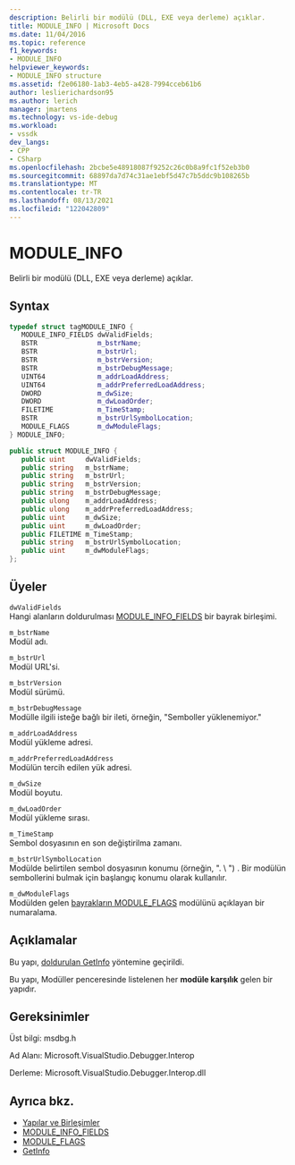 ```yaml
---
description: Belirli bir modülü (DLL, EXE veya derleme) açıklar.
title: MODULE_INFO | Microsoft Docs
ms.date: 11/04/2016
ms.topic: reference
f1_keywords:
- MODULE_INFO
helpviewer_keywords:
- MODULE_INFO structure
ms.assetid: f2e06180-1ab3-4eb5-a428-7994cceb61b6
author: leslierichardson95
ms.author: lerich
manager: jmartens
ms.technology: vs-ide-debug
ms.workload:
- vssdk
dev_langs:
- CPP
- CSharp
ms.openlocfilehash: 2bcbe5e48918087f9252c26c0b8a9fc1f52eb3b0
ms.sourcegitcommit: 68897da7d74c31ae1ebf5d47c7b5ddc9b108265b
ms.translationtype: MT
ms.contentlocale: tr-TR
ms.lasthandoff: 08/13/2021
ms.locfileid: "122042809"
---
```

# <a name="module_info"></a>MODULE_INFO
Belirli bir modülü (DLL, EXE veya derleme) açıklar.

## <a name="syntax"></a>Syntax

```cpp
typedef struct tagMODULE_INFO { 
   MODULE_INFO_FIELDS dwValidFields;
   BSTR               m_bstrName;
   BSTR               m_bstrUrl;
   BSTR               m_bstrVersion;
   BSTR               m_bstrDebugMessage;
   UINT64             m_addrLoadAddress;
   UINT64             m_addrPreferredLoadAddress;
   DWORD              m_dwSize;
   DWORD              m_dwLoadOrder;
   FILETIME           m_TimeStamp;
   BSTR               m_bstrUrlSymbolLocation;
   MODULE_FLAGS       m_dwModuleFlags;
} MODULE_INFO;
```

```csharp
public struct MODULE_INFO { 
   public uint     dwValidFields;
   public string   m_bstrName;
   public string   m_bstrUrl;
   public string   m_bstrVersion;
   public string   m_bstrDebugMessage;
   public ulong    m_addrLoadAddress;
   public ulong    m_addrPreferredLoadAddress;
   public uint     m_dwSize;
   public uint     m_dwLoadOrder;
   public FILETIME m_TimeStamp;
   public string   m_bstrUrlSymbolLocation;
   public uint     m_dwModuleFlags;
};
```

## <a name="members"></a>Üyeler
 `dwValidFields`\
 Hangi alanların doldurulması [MODULE_INFO_FIELDS](../../../extensibility/debugger/reference/module-info-fields.md) bir bayrak birleşimi.

 `m_bstrName`\
 Modül adı.

 `m_bstrUrl`\
 Modül URL'si.

 `m_bstrVersion`\
 Modül sürümü.

 `m_bstrDebugMessage`\
 Modülle ilgili isteğe bağlı bir ileti, örneğin, "Semboller yüklenemiyor."

 `m_addrLoadAddress`\
 Modül yükleme adresi.

 `m_addrPreferredLoadAddress`\
 Modülün tercih edilen yük adresi.

 `m_dwSize`\
 Modül boyutu.

 `m_dwLoadOrder`\
 Modül yükleme sırası.

 `m_TimeStamp`\
 Sembol dosyasının en son değiştirilma zamanı.

 `m_bstrUrlSymbolLocation`\
 Modülde belirtilen sembol dosyasının konumu (örneğin, ". \\ ") . Bir modülün sembollerini bulmak için başlangıç konumu olarak kullanılır.

 `m_dwModuleFlags`\
 Modülden gelen [bayrakların MODULE_FLAGS](../../../extensibility/debugger/reference/module-flags.md) modülünü açıklayan bir numaralama.

## <a name="remarks"></a>Açıklamalar
 Bu yapı, [doldurulan GetInfo](../../../extensibility/debugger/reference/idebugmodule2-getinfo.md) yöntemine geçirildi.

 Bu yapı, Modüller penceresinde listelenen her **modüle karşılık** gelen bir yapıdır.

## <a name="requirements"></a>Gereksinimler
 Üst bilgi: msdbg.h

 Ad Alanı: Microsoft.VisualStudio.Debugger.Interop

 Derleme: Microsoft.VisualStudio.Debugger.Interop.dll

## <a name="see-also"></a>Ayrıca bkz.
- [Yapılar ve Birleşimler](../../../extensibility/debugger/reference/structures-and-unions.md)
- [MODULE_INFO_FIELDS](../../../extensibility/debugger/reference/module-info-fields.md)
- [MODULE_FLAGS](../../../extensibility/debugger/reference/module-flags.md)
- [GetInfo](../../../extensibility/debugger/reference/idebugmodule2-getinfo.md)
